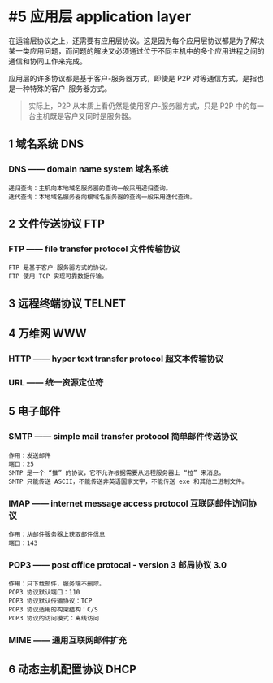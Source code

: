# #5 应用层 application layer

在运输层协议之上，还需要有应用层协议。这是因为每个应用层协议都是为了解决某一类应用问题，而问题的解决又必须通过位于不同主机中的多个应用进程之间的通信和协同工作来完成。

应用层的许多协议都是基于客户-服务器方式，即使是 P2P 对等通信方式，是指也是一种特殊的客户-服务器方式。

> 实际上，P2P 从本质上看仍然是使用客户-服务器方式，只是 P2P 中的每一台主机既是客户又同时是服务器。

## 1 域名系统 DNS

### DNS —— domain name system 域名系统

```
递归查询：主机向本地域名服务器的查询一般采用递归查询。
迭代查询：本地域名服务器向根域名服务器的查询一般采用迭代查询。
```

## 2 文件传送协议 FTP

### FTP —— file transfer protocol 文件传输协议

```
FTP 是基于客户-服务器方式的协议。
FTP 使用 TCP 实现可靠数据传输。
```

## 3 远程终端协议 TELNET

## 4 万维网 WWW

### HTTP —— hyper text transfer protocol 超文本传输协议

### URL —— 统一资源定位符

## 5 电子邮件

### SMTP —— simple mail transfer protocol 简单邮件传送协议

```
作用：发送邮件
端口：25
SMTP 是一个 “推” 的协议，它不允许根据需要从远程服务器上 “拉” 来消息。
SMTP 只能传送 ASCII，不能传送非英语国家文字，不能传送 exe 和其他二进制文件。
```

### IMAP —— internet message access protocol 互联网邮件访问协议

```
作用：从邮件服务器上获取邮件信息
端口：143
```

### POP3 —— post office protocal - version 3 邮局协议 3.0

```
作用：只下载邮件，服务端不删除。
POP3 协议默认端口：110
POP3 协议默认传输协议：TCP
POP3 协议适用的构架结构：C/S
POP3 协议的访问模式：离线访问
```

### MIME —— 通用互联网邮件扩充

## 6 动态主机配置协议 DHCP